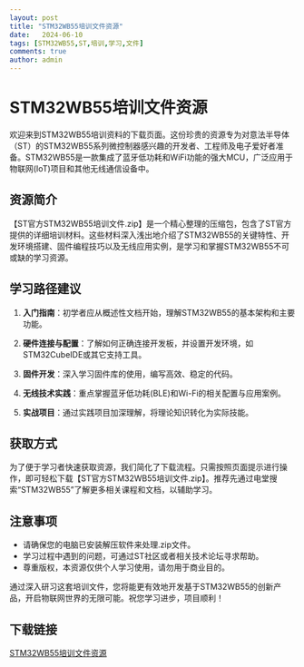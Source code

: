 ```yaml
---
layout: post
title: "STM32WB55培训文件资源"
date:   2024-06-10
tags: [STM32WB55,ST,培训,学习,文件]
comments: true
author: admin
---
```

# STM32WB55培训文件资源

欢迎来到STM32WB55培训资料的下载页面。这份珍贵的资源专为对意法半导体（ST）的STM32WB55系列微控制器感兴趣的开发者、工程师及电子爱好者准备。STM32WB55是一款集成了蓝牙低功耗和WiFi功能的强大MCU，广泛应用于物联网(IoT)项目和其他无线通信设备中。

## 资源简介

【ST官方STM32WB55培训文件.zip】是一个精心整理的压缩包，包含了ST官方提供的详细培训材料。这些材料深入浅出地介绍了STM32WB55的关键特性、开发环境搭建、固件编程技巧以及无线应用实例，是学习和掌握STM32WB55不可或缺的学习资源。

## 学习路径建议

1. **入门指南**：初学者应从概述性文档开始，理解STM32WB55的基本架构和主要功能。
   
2. **硬件连接与配置**：了解如何正确连接开发板，并设置开发环境，如STM32CubeIDE或其它支持工具。

3. **固件开发**：深入学习固件库的使用，编写高效、稳定的代码。

4. **无线技术实践**：重点掌握蓝牙低功耗(BLE)和Wi-Fi的相关配置与应用案例。

5. **实战项目**：通过实践项目加深理解，将理论知识转化为实际技能。

## 获取方式

为了便于学习者快速获取资源，我们简化了下载流程。只需按照页面提示进行操作，即可轻松下载【ST官方STM32WB55培训文件.zip】。推荐先通过电堂搜索“STM32WB55”了解更多相关课程和文档，以辅助学习。

## 注意事项

- 请确保您的电脑已安装解压软件来处理.zip文件。
- 学习过程中遇到的问题，可通过ST社区或者相关技术论坛寻求帮助。
- 尊重版权，本资源仅供个人学习使用，请勿用于商业目的。

通过深入研习这套培训文件，您将能更有效地开发基于STM32WB55的创新产品，开启物联网世界的无限可能。祝您学习进步，项目顺利！

## 下载链接

[STM32WB55培训文件资源](https://pan.quark.cn/s/bc884b1df464)